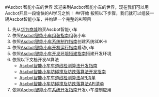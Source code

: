 #Ascbot 智能小车的世界
欢迎来到Ascbot智能小车的世界，现在我们可以用Ascbot开启一段愉快的AI学习之旅！
##开始
按照以下步骤，我们就可以组装一辆Ascbot智能小车，并构建一个完整的AI项目

1. 先从[华为商城](https://www.vmall.com)购买Ascbot智能小车
2. 依照[Ascbot智能小车组装指南](./Docs/Ascbot-assembly-guide-cn.md)组装小车
3. 依照[Ascbot智能小车系统制作指南](./Docs/Ascbot-system-install-guide.md)创建系统SDK卡
4. 依照[Ascbot智能小车开机运行指南](./Docs/Ascbot-system-startup.md)启动小车
5. 依照[Ascbot智能小车开发环境搭建指南](./Docs/Ascbot-Development-environment-guide.md)搭建开发环境
6. 依照以下文档开发AI算法
    * [Ascbot智能小车车道线检测算法开发指南](./Docs/Ascbot-Lane_Detection-Algorithm-Development-Guide.md)
    * [Ascbot智能小车防碰撞及防跌落算法开发指南](./Docs/Ascbot-Anti-collision_anti-drop-algorithm-development-guide.md)
    * [Ascbot智能小车车道线检测算法API清单](./Docs/Ascbot-Lane_Detection-Algorithm-API-list.md)
    * [Ascbot智能小车防碰撞及防跌落算法API清单](./Docs/Ascbot-Anti-collision_anti-drop-algorithm-development-guide.md)
7. 依照[Ascbot智能小车系统开发指南](./Docs/Ascbot-system-develop-guide.md)开发小车控制应用

